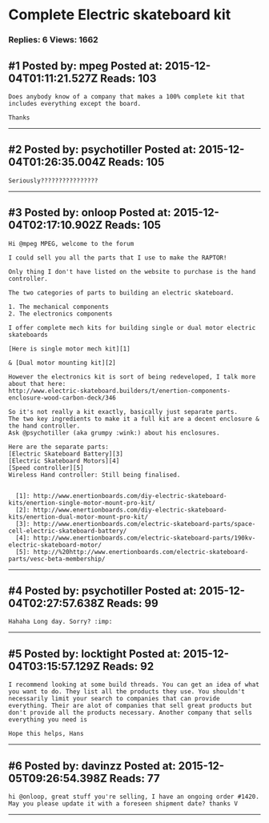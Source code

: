# Complete Electric skateboard kit

### Replies: 6 Views: 1662

## \#1 Posted by: mpeg Posted at: 2015-12-04T01:11:21.527Z Reads: 103

```
Does anybody know of a company that makes a 100% complete kit that includes everything except the board.

Thanks
```

---
## \#2 Posted by: psychotiller Posted at: 2015-12-04T01:26:35.004Z Reads: 105

```
Seriously????????????????
```

---
## \#3 Posted by: onloop Posted at: 2015-12-04T02:17:10.902Z Reads: 105

```
Hi @mpeg MPEG, welcome to the forum

I could sell you all the parts that I use to make the RAPTOR!

Only thing I don't have listed on the website to purchase is the hand controller.

The two categories of parts to building an electric skateboard.

1. The mechanical components 
2. The electronics components

I offer complete mech kits for building single or dual motor electric skateboards

[Here is single motor mech kit][1] 

& [Dual motor mounting kit][2]

However the electronics kit is sort of being redeveloped, I talk more about that here: 
http://www.electric-skateboard.builders/t/enertion-components-enclosure-wood-carbon-deck/346

So it's not really a kit exactly, basically just separate parts.
The two key ingredients to make it a full kit are a decent enclosure & the hand controller. 
Ask @psychotiller (aka grumpy :wink:) about his enclosures. 

Here are the separate parts:
[Electric Skateboard Battery][3] 
[Electric Skateboard Motors][4] 
[Speed controller][5]
Wireless Hand controller: Still being finalised.


  [1]: http://www.enertionboards.com/diy-electric-skateboard-kits/enertion-single-motor-mount-pro-kit/
  [2]: http://www.enertionboards.com/diy-electric-skateboard-kits/enertion-dual-motor-mount-pro-kit/
  [3]: http://www.enertionboards.com/electric-skateboard-parts/space-cell-electric-skateboard-battery/
  [4]: http://www.enertionboards.com/electric-skateboard-parts/190kv-electric-skateboard-motor/
  [5]: http://%20http://www.enertionboards.com/electric-skateboard-parts/vesc-beta-membership/
```

---
## \#4 Posted by: psychotiller Posted at: 2015-12-04T02:27:57.638Z Reads: 99

```
Hahaha Long day. Sorry? :imp:
```

---
## \#5 Posted by: locktight Posted at: 2015-12-04T03:15:57.129Z Reads: 92

```
I recommend looking at some build threads. You can get an idea of what you want to do. They list all the products they use. You shouldn't necessarily limit your search to companies that can provide everything. Their are alot of companies that sell great products but don't provide all the products necessary. Another company that sells everything you need is  

Hope this helps, Hans
```

---
## \#6 Posted by: davinzz Posted at: 2015-12-05T09:26:54.398Z Reads: 77

```
hi @onloop, great stuff you're selling, I have an ongoing order #1420. May you please update it with a foreseen shipment date? thanks V
```

---
